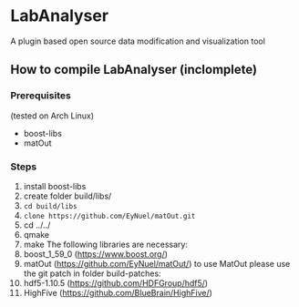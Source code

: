 # LabAnalyser
A plugin based open source data modification and visualization tool

## How to compile LabAnalyser (inclomplete)

### Prerequisites

(tested on Arch Linux)

- boost-libs
- matOut

### Steps

1. install boost-libs
2. create folder build/libs/
3. `cd build/libs`
4. `clone https://github.com/EyNuel/matOut.git` 
5. cd ../../
6. qmake
7. make
The following libraries are necessary:
1. boost_1_59_0 (https://www.boost.org/)
2. matOut (https://github.com/EyNuel/matOut/)
	to use MatOut please use the git patch in folder build-patches:
3. hdf5-1.10.5 (https://github.com/HDFGroup/hdf5/)
4. HighFive (https://github.com/BlueBrain/HighFive/)

